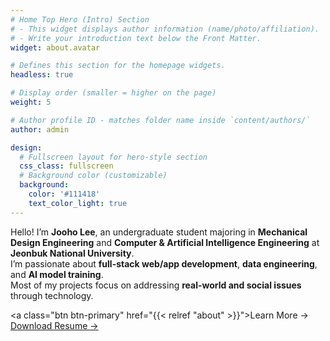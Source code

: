 ```yaml
---
# Home Top Hero (Intro) Section
# - This widget displays author information (name/photo/affiliation).
# - Write your introduction text below the Front Matter.
widget: about.avatar

# Defines this section for the homepage widgets.
headless: true

# Display order (smaller = higher on the page)
weight: 5

# Author profile ID - matches folder name inside `content/authors/`
author: admin

design:
  # Fullscreen layout for hero-style section
  css_class: fullscreen
  # Background color (customizable)
  background:
    color: '#111418'
    text_color_light: true
---
```


Hello! I’m **Jooho Lee**, an undergraduate student majoring in **Mechanical Design Engineering** and **Computer & Artificial Intelligence Engineering** at **Jeonbuk National University**.  
I’m passionate about **full-stack web/app development**, **data engineering**, and **AI model training**.  
Most of my projects focus on addressing **real-world and social issues** through technology.

<a class="btn btn-primary" href="{{< relref "about" >}}">Learn More →</a>
<a class="btn btn-primary" href="uploads/resume.pdf" download="resume.pdf" target="_blank" rel="noopener">Download Resume →</a>
